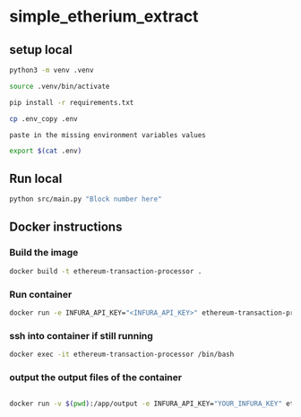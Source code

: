 # simple_etherium_extract

## setup local

```bash
python3 -m venv .venv
```

```bash
source .venv/bin/activate
```

```bash
pip install -r requirements.txt
```

```bash
cp .env_copy .env
```

```
paste in the missing environment variables values
```

```bash
export $(cat .env)
```

## Run local

```bash
python src/main.py "Block number here"
```

## Docker instructions

### Build the image
```bash
docker build -t ethereum-transaction-processor .
```

### Run container
```bash
docker run -e INFURA_API_KEY="<INFURA_API_KEY>" ethereum-transaction-processor <block_number>
```

### ssh into container if still running
```bash
docker exec -it ethereum-transaction-processor /bin/bash
```

### output the output files of the container
```bash

docker run -v $(pwd):/app/output -e INFURA_API_KEY="YOUR_INFURA_KEY" ethereum-transaction-processor "The block num"
    
```